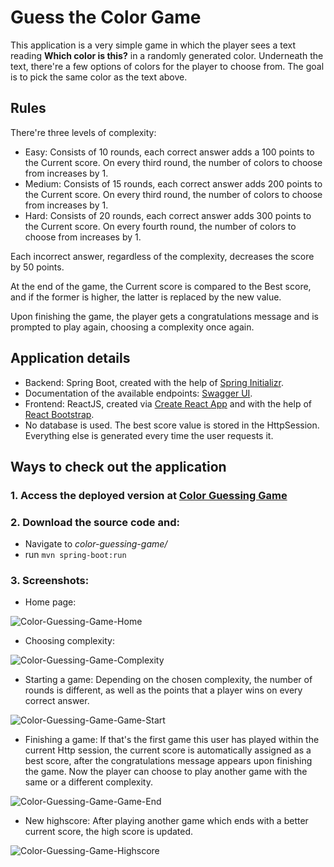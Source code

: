 # Guess the Color Game
This application is a very simple game in which the player sees a text reading **Which color is this?** in a randomly generated color. Underneath the text, there're a few options of colors for the player to choose from. The goal is to pick the same color as the text above.

## Rules
There're three levels of complexity:
- Easy: Consists of 10 rounds, each correct answer adds a 100 points to the Current score. On every third round, the number of colors to choose from increases by 1.
- Medium: Consists of 15 rounds, each correct answer adds 200 points to the Current score. On every third round, the number of colors to choose from increases by 1.
- Hard: Consists of 20 rounds, each correct answer adds 300 points to the Current score. On every fourth round, the number of colors to choose from increases by 1.  

Each incorrect answer, regardless of the complexity, decreases the score by 50 points.

At the end of the game, the Current score is compared to the Best score, and if the former is higher, the latter is replaced by the new value.

Upon finishing the game, the player gets a congratulations message and is prompted to play again, choosing a complexity once again.

## Application details

- Backend: Spring Boot, created with the help of [Spring Initializr](https://start.spring.io/).  
- Documentation of the available endpoints: [Swagger UI](https://guess-the-colour-game.herokuapp.com/swagger-ui/index.html?configUrl=/v3/api-docs/swagger-config#/).  
- Frontend: ReactJS, created via [Create React App](https://create-react-app.dev/) and with the help of [React Bootstrap](https://react-bootstrap.github.io/).  
- No database is used. The best score value is stored in the HttpSession. Everything else is generated every time the user requests it.

## Ways to check out the application
### 1. Access the deployed version at [Color Guessing Game](https://guess-the-colour-game.herokuapp.com/)
### 2. Download the source code and:
- Navigate to _color-guessing-game/_
- run `mvn spring-boot:run`
### 3. Screenshots:

- Home page: 

![Color-Guessing-Game-Home](https://user-images.githubusercontent.com/43497483/173827090-ec2bb469-d803-47c1-a1ee-a0b5731ffd8e.png)

- Choosing complexity:

![Color-Guessing-Game-Complexity](https://user-images.githubusercontent.com/43497483/173827390-5c15981d-632c-49e1-96f7-b224ae4d06a8.png)

- Starting a game: 
Depending on the chosen complexity, the number of rounds is different, as well as the points that a player wins on every correct answer.

![Color-Guessing-Game-Game-Start](https://user-images.githubusercontent.com/43497483/173827591-ee7b87a4-0ab6-4e40-876f-8c600b65203a.png)

- Finishing a game:
If that's the first game this user has played within the current Http session, the current score is automatically assigned as a best score, after the  congratulations message appears upon finishing the game. Now the player can choose to play another game with the same or a different complexity.

![Color-Guessing-Game-Game-End](https://user-images.githubusercontent.com/43497483/173827971-fcee6cc1-6f73-4e34-8032-8e8242c0b5be.png)

- New highscore:
After playing another game which ends with a better current score, the high score is updated. 

![Color-Guessing-Game-Highscore](https://user-images.githubusercontent.com/43497483/173828676-d8f9194d-31f4-4ed3-8cce-d3a750dfa68a.png)

